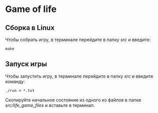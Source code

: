 # Game of life
## Сборка в Linux
Чтобы собрать игру, в терминале перейдите в папку *src* и введите:
```
make
```
## Запуск игры
Чтобы запустить игру, в терминале перейдите в папку *src* и введите команду:
```
./run < *.txt  
```
Скопируйте начальное состояние из одного из файлов в папке *src/life_game_files* и вставьте в терминал.
